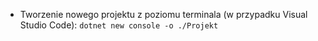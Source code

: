 - Tworzenie nowego projektu z poziomu terminala (w przypadku Visual Studio Code):
`dotnet new console -o ./Projekt`
